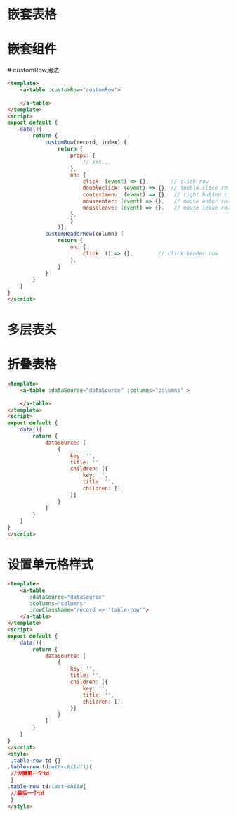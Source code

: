 # 嵌套表格

# 嵌套组件
<template>
    <a-table :dataSource="dataSource" :columns="columns" >
        <template slot="age" slot-scope="text, record, index">
            <a>{{ text + record.age + index}}</a> <!--text:单元格文本, record: 行数据, index: 行下标-->
        </template>
    </a-table>
</template>
<script>
export default {
    data(){
        return {
            columns: [
                {
                    title: '年龄',
                    dataIndex: 'age',
                    scopedSlots: { customRender: 'age' } // 关键步骤
                }
            ]
        }
    }
}
</script>
# customRow用法

``` html
<template>
    <a-table :customRow="customRow">
    
    </a-table>
</template>
<script>
export default {
    data(){
        return {
            customRow(record, index) {
                return {
                    props: {
                        // xxx...
                    },
                    on: {
                        click: (event) => {},       // click row
                        doubleclick: (event) => {}, // double click row
                        contextmenu: (event) => {},  // right button click row
                        mouseenter: (event) => {},   // mouse enter row
                        mouseleave: (event) => {},   // mouse leave row
                    },
                    }
                )},
            customHeaderRow(column) {
                return {
                    on: {
                        click: () => {},        // click header row
                    },
                }
            }
        }
    }
}
</script>
```
# 多层表头

# 折叠表格
``` html
<template>
    <a-table :dataSource="dataSource" :columns="columns" >
    
    </a-table>
</template>
<script>
export default {
    data(){
        return {
            dataSource: [
                {
                    key: '',
                    title: '',
                    children: [{
                        key: '',
                        title: '',
                        children: []
                    }]
                }
            ]
        }
    }
}
</script>
```

# 设置单元格样式
``` html
<template>
    <a-table 
       :dataSource="dataSource" 
       :columns="columns" 
       :rowClassName="record => 'table-row'">
    </a-table>
</template>
<script>
export default {
    data(){
        return {
            dataSource: [
                {
                    key: '',
                    title: '',
                    children: [{
                        key: '',
                        title: '',
                        children: []
                    }]
                }
            ]
        }
    }
}
</script>
<style>
 .table-row td {}
.table-row td:nth-child(1){
 //设置第一个td
 }
.table-row td:last-child{
 //最后一个td
 }
</style>
```


